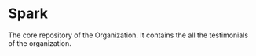 # Spark
The core repository of the Organization. It contains the all the testimonials of the organization.
